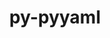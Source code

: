 ---
title: "py-pyyaml"
layout: cache
categories: [package, develop]
meta: {"compilers": ["apple-clang@=16.0.0", "gcc@=10.2.1", "gcc@=10.5.0", "gcc@=11.1.0", "gcc@=11.4.0", "gcc@=13.2.0", "gcc@=13.3.0", "gcc@=7.3.1", "gcc@=7.5.0", "gcc@=9.4.0", "oneapi@=2024.2.1"], "num_specs": 172, "num_specs_by_stack": {"aws-isc": 2, "aws-isc-aarch64": 2, "data-vis-sdk": 5, "developer-tools": 4, "developer-tools-aarch64-linux-gnu": 4, "developer-tools-darwin": 3, "developer-tools-manylinux2014": 1, "developer-tools-x86_64_v3-linux-gnu": 4, "e4s": 32, "e4s-neoverse-v2": 13, "e4s-neoverse_v1": 10, "e4s-oneapi": 22, "e4s-power": 4, "hep": 5, "ml-darwin-aarch64-mps": 9, "ml-linux-aarch64-cpu": 20, "ml-linux-aarch64-cuda": 20, "ml-linux-x86_64-cpu": 20, "ml-linux-x86_64-cuda": 20, "ml-linux-x86_64-rocm": 10, "radiuss": 15, "root": 172}, "oss": ["amzn2", "centos7", "rhel8", "sequoia", "ubuntu18.04", "ubuntu20.04", "ubuntu22.04", "ubuntu24.04"], "platforms": ["darwin", "linux"], "stacks": ["aws-isc", "aws-isc-aarch64", "data-vis-sdk", "developer-tools", "developer-tools-aarch64-linux-gnu", "developer-tools-darwin", "developer-tools-manylinux2014", "developer-tools-x86_64_v3-linux-gnu", "e4s", "e4s-neoverse-v2", "e4s-neoverse_v1", "e4s-oneapi", "e4s-power", "hep", "ml-darwin-aarch64-mps", "ml-linux-aarch64-cpu", "ml-linux-aarch64-cuda", "ml-linux-x86_64-cpu", "ml-linux-x86_64-cuda", "ml-linux-x86_64-rocm", "radiuss", "root"], "targets": ["aarch64", "neoverse_v1", "neoverse_v2", "ppc64le", "x86_64_v3"], "versions": ["5.4.1", "6.0.2"]}
spec_details: [{"compiler": "gcc@=10.5.0", "hash": "24erxyqeeiotaj56rwrt4zfr36jfxdlw", "os": "centos7", "platform": "linux", "size": "-", "stacks": ["developer-tools-x86_64_v3-linux-gnu", "root"], "target": "x86_64_v3", "variants": ["build_system=python_pip", "+libyaml"], "versions": ["6.0.2"]}, {"compiler": "gcc@=11.4.0", "hash": "27wvnjzreafgukmcrb66oa6jatk2kex3", "os": "ubuntu22.04", "platform": "linux", "size": "-", "stacks": ["e4s", "root"], "target": "x86_64_v3", "variants": ["build_system=python_pip", "+libyaml"], "versions": ["6.0.2"]}, {"compiler": "gcc@=13.2.0", "hash": "2mzhaedcecc5vzmry65w6gr6jqbjpdfr", "os": "ubuntu24.04", "platform": "linux", "size": "-", "stacks": ["ml-linux-aarch64-cpu", "ml-linux-aarch64-cuda", "root"], "target": "aarch64", "variants": ["build_system=python_pip", "+libyaml"], "versions": ["6.0.2"]}, {"compiler": "oneapi@=2024.2.1", "hash": "2ou52mczalksnwubjx324fjohqm47gta", "os": "ubuntu22.04", "platform": "linux", "size": "-", "stacks": ["e4s-oneapi", "root"], "target": "x86_64_v3", "variants": ["build_system=python_pip", "+libyaml"], "versions": ["6.0.2"]}, {"compiler": "gcc@=11.4.0", "hash": "3bea4dwuetxbjtuly4kn4wg4eprvl4t3", "os": "ubuntu22.04", "platform": "linux", "size": "-", "stacks": ["e4s-neoverse_v1", "root"], "target": "neoverse_v1", "variants": ["build_system=python_pip", "+libyaml"], "versions": ["6.0.2"]}, {"compiler": "gcc@=11.4.0", "hash": "3dwl4zlmbmcozbzzjdr6a3bc3kzcbnpp", "os": "ubuntu22.04", "platform": "linux", "size": "-", "stacks": ["e4s", "root"], "target": "x86_64_v3", "variants": ["build_system=python_pip", "+libyaml"], "versions": ["6.0.2"]}, {"compiler": "gcc@=7.5.0", "hash": "3jxomeqkta7mtecniamfqvqyedxhve34", "os": "ubuntu18.04", "platform": "linux", "size": "-", "stacks": ["radiuss", "root"], "target": "x86_64_v3", "variants": ["build_system=python_pip", "+libyaml"], "versions": ["6.0.2"]}, {"compiler": "gcc@=13.2.0", "hash": "3mbyutn4ilbynokzknaoxes4wn74bas6", "os": "ubuntu24.04", "platform": "linux", "size": "-", "stacks": ["ml-linux-aarch64-cpu", "ml-linux-aarch64-cuda", "root"], "target": "aarch64", "variants": ["build_system=python_pip", "+libyaml"], "versions": ["6.0.2"]}, {"compiler": "apple-clang@=16.0.0", "hash": "3p2pbjc3olkn4owqrzhg2uqu3kum74bl", "os": "sequoia", "platform": "darwin", "size": "-", "stacks": ["ml-darwin-aarch64-mps", "root"], "target": "aarch64", "variants": ["build_system=python_pip", "+libyaml"], "versions": ["6.0.2"]}, {"compiler": "gcc@=11.4.0", "hash": "3tehjlr5hgkwervv62civu4txyedh6gc", "os": "ubuntu22.04", "platform": "linux", "size": "-", "stacks": ["e4s", "root"], "target": "x86_64_v3", "variants": ["build_system=python_pip", "+libyaml"], "versions": ["6.0.2"]}, {"compiler": "gcc@=13.2.0", "hash": "3v2oqjxf23buj52lfttrqrnfyaq7kqo7", "os": "ubuntu24.04", "platform": "linux", "size": "-", "stacks": ["ml-linux-x86_64-cpu", "ml-linux-x86_64-cuda", "root"], "target": "x86_64_v3", "variants": ["build_system=python_pip", "+libyaml"], "versions": ["6.0.2"]}, {"compiler": "gcc@=11.4.0", "hash": "3v5p2pnknpy4zoobwauauzyqh2rzmohn", "os": "ubuntu22.04", "platform": "linux", "size": "-", "stacks": ["e4s", "root"], "target": "x86_64_v3", "variants": ["build_system=python_pip", "+libyaml"], "versions": ["6.0.2"]}, {"compiler": "gcc@=7.5.0", "hash": "3zzdz2vuwvfjodr7q7eeglsynicydywn", "os": "ubuntu18.04", "platform": "linux", "size": "-", "stacks": ["radiuss", "root"], "target": "x86_64_v3", "variants": ["build_system=python_pip", "+libyaml"], "versions": ["6.0.2"]}, {"compiler": "gcc@=9.4.0", "hash": "42n6o4n5mz4x6yr6s2romtppno32emas", "os": "ubuntu20.04", "platform": "linux", "size": "-", "stacks": ["e4s-power", "root"], "target": "ppc64le", "variants": ["build_system=python_pip", "+libyaml"], "versions": ["6.0.2"]}, {"compiler": "gcc@=7.5.0", "hash": "42wudk3v52ef7lvipye5mxyau2hq46mw", "os": "ubuntu18.04", "platform": "linux", "size": "-", "stacks": ["radiuss", "root"], "target": "x86_64_v3", "variants": ["build_system=python_pip", "+libyaml"], "versions": ["6.0.2"]}, {"compiler": "gcc@=7.5.0", "hash": "44igcjb3bf2yhdf45c7ppl6o3jsbo5tk", "os": "ubuntu18.04", "platform": "linux", "size": "-", "stacks": ["developer-tools", "root"], "target": "x86_64_v3", "variants": ["build_system=python_pip", "+libyaml"], "versions": ["5.4.1"]}, {"compiler": "oneapi@=2024.2.1", "hash": "4hmjuyuc53beiajjqsowdylc7746bboz", "os": "ubuntu22.04", "platform": "linux", "size": "-", "stacks": ["e4s-oneapi", "root"], "target": "x86_64_v3", "variants": ["build_system=python_pip", "+libyaml"], "versions": ["6.0.2"]}, {"compiler": "gcc@=11.4.0", "hash": "4md5ureho6gapglk3jrx4cvvmgv2hzbo", "os": "ubuntu22.04", "platform": "linux", "size": "-", "stacks": ["e4s-neoverse_v1", "root"], "target": "neoverse_v1", "variants": ["build_system=python_pip", "+libyaml"], "versions": ["6.0.2"]}, {"compiler": "gcc@=13.2.0", "hash": "4mo6t6nand7xn2dl3jdpscukv643tcxg", "os": "ubuntu24.04", "platform": "linux", "size": "-", "stacks": ["ml-linux-x86_64-cpu", "ml-linux-x86_64-cuda", "root"], "target": "x86_64_v3", "variants": ["build_system=python_pip", "+libyaml"], "versions": ["6.0.2"]}, {"compiler": "gcc@=13.2.0", "hash": "4mpo2rkw23jbplcplorrvgrsar3b5xhp", "os": "ubuntu24.04", "platform": "linux", "size": "-", "stacks": ["ml-linux-aarch64-cpu", "ml-linux-aarch64-cuda", "root"], "target": "aarch64", "variants": ["build_system=python_pip", "+libyaml"], "versions": ["6.0.2"]}, {"compiler": "gcc@=7.5.0", "hash": "4qy2gpjtmgirpbskc5qe6rg2hdntrvgp", "os": "ubuntu18.04", "platform": "linux", "size": "-", "stacks": ["radiuss", "root"], "target": "x86_64_v3", "variants": ["build_system=python_pip", "+libyaml"], "versions": ["6.0.2"]}, {"compiler": "apple-clang@=16.0.0", "hash": "4wdkw547b3qerwnafbvx4ejiocvgqvno", "os": "sequoia", "platform": "darwin", "size": "-", "stacks": ["developer-tools-darwin", "ml-darwin-aarch64-mps", "root"], "target": "aarch64", "variants": ["build_system=python_pip", "+libyaml"], "versions": ["6.0.2"]}, {"compiler": "oneapi@=2024.2.1", "hash": "54qao67hwxr7bxnt5owfggm6dw5gguag", "os": "ubuntu22.04", "platform": "linux", "size": "-", "stacks": ["e4s-oneapi", "root"], "target": "x86_64_v3", "variants": ["build_system=python_pip", "+libyaml"], "versions": ["6.0.2"]}, {"compiler": "apple-clang@=16.0.0", "hash": "5anignocmpcbhajxwxum5kmdddpzdsv2", "os": "sequoia", "platform": "darwin", "size": "-", "stacks": ["ml-darwin-aarch64-mps", "root"], "target": "aarch64", "variants": ["build_system=python_pip", "+libyaml"], "versions": ["6.0.2"]}, {"compiler": "gcc@=11.1.0", "hash": "5izrnghb32ulc4jpgqzuzy4nxaixb6dl", "os": "ubuntu20.04", "platform": "linux", "size": "-", "stacks": ["data-vis-sdk", "root"], "target": "x86_64_v3", "variants": ["build_system=python_pip", "+libyaml"], "versions": ["6.0.2"]}, {"compiler": "gcc@=13.2.0", "hash": "5rfa5d7fvqgpdlxzzdbmcrh255e4iraa", "os": "ubuntu24.04", "platform": "linux", "size": "-", "stacks": ["ml-linux-aarch64-cpu", "ml-linux-aarch64-cuda", "root"], "target": "aarch64", "variants": ["build_system=python_pip", "+libyaml"], "versions": ["6.0.2"]}, {"compiler": "gcc@=13.2.0", "hash": "5wxm5np7eokrtup33kzbwv2fctkosrss", "os": "ubuntu24.04", "platform": "linux", "size": "-", "stacks": ["ml-linux-x86_64-cpu", "ml-linux-x86_64-cuda", "root"], "target": "x86_64_v3", "variants": ["build_system=python_pip", "+libyaml"], "versions": ["6.0.2"]}, {"compiler": "gcc@=11.4.0", "hash": "5yrfhxe26uptr2wtfidfdftvvthjc3zo", "os": "ubuntu22.04", "platform": "linux", "size": "-", "stacks": ["e4s", "root"], "target": "x86_64_v3", "variants": ["build_system=python_pip", "+libyaml"], "versions": ["6.0.2"]}, {"compiler": "gcc@=11.4.0", "hash": "5zd7zejkijlk3btxawaqubwu2ng2hqsx", "os": "ubuntu22.04", "platform": "linux", "size": "-", "stacks": ["hep", "root"], "target": "x86_64_v3", "variants": ["build_system=python_pip", "+libyaml"], "versions": ["6.0.2"]}, {"compiler": "gcc@=7.5.0", "hash": "66izuflut65xlvlhwko2jano2m4poai6", "os": "ubuntu18.04", "platform": "linux", "size": "-", "stacks": ["developer-tools", "root"], "target": "x86_64_v3", "variants": ["build_system=python_pip", "+libyaml"], "versions": ["5.4.1"]}, {"compiler": "gcc@=11.4.0", "hash": "6aosnfhaawkiyoeyscskiia67qgw7p7z", "os": "ubuntu22.04", "platform": "linux", "size": "-", "stacks": ["e4s", "root"], "target": "x86_64_v3", "variants": ["build_system=python_pip", "+libyaml"], "versions": ["6.0.2"]}, {"compiler": "gcc@=13.2.0", "hash": "6c52zcksaug4q773nidayzr4of2jkh7h", "os": "ubuntu24.04", "platform": "linux", "size": "-", "stacks": ["ml-linux-x86_64-cpu", "ml-linux-x86_64-cuda", "ml-linux-x86_64-rocm", "root"], "target": "x86_64_v3", "variants": ["build_system=python_pip", "+libyaml"], "versions": ["6.0.2"]}, {"compiler": "gcc@=11.1.0", "hash": "7efw4py6iwu6valrfzw47ljqtespjmhg", "os": "ubuntu20.04", "platform": "linux", "size": "-", "stacks": ["data-vis-sdk", "root"], "target": "x86_64_v3", "variants": ["build_system=python_pip", "+libyaml"], "versions": ["6.0.2"]}, {"compiler": "gcc@=7.5.0", "hash": "7ludobzckngrvwb7k6d33mtwkjg4yobz", "os": "ubuntu18.04", "platform": "linux", "size": "-", "stacks": ["radiuss", "root"], "target": "x86_64_v3", "variants": ["build_system=python_pip", "+libyaml"], "versions": ["6.0.2"]}, {"compiler": "gcc@=11.4.0", "hash": "ahn6i2wb4s2jddzn7rxfnbwepro7busy", "os": "ubuntu22.04", "platform": "linux", "size": "-", "stacks": ["e4s-neoverse_v1", "root"], "target": "neoverse_v1", "variants": ["build_system=python_pip", "+libyaml"], "versions": ["6.0.2"]}, {"compiler": "oneapi@=2024.2.1", "hash": "b26btzxaix3tnm5d43qdqjohffytile6", "os": "ubuntu22.04", "platform": "linux", "size": "-", "stacks": ["e4s-oneapi", "root"], "target": "x86_64_v3", "variants": ["build_system=python_pip", "+libyaml"], "versions": ["6.0.2"]}, {"compiler": "gcc@=13.2.0", "hash": "bbb6t2ipmh7fdv3lwf7q5nharmnvfyfo", "os": "ubuntu24.04", "platform": "linux", "size": "-", "stacks": ["ml-linux-x86_64-cpu", "ml-linux-x86_64-cuda", "root"], "target": "x86_64_v3", "variants": ["build_system=python_pip", "+libyaml"], "versions": ["6.0.2"]}, {"compiler": "oneapi@=2024.2.1", "hash": "betqbrz76fese6ievobq3kng6aywhtwp", "os": "ubuntu22.04", "platform": "linux", "size": "-", "stacks": ["e4s-oneapi", "root"], "target": "x86_64_v3", "variants": ["build_system=python_pip", "+libyaml"], "versions": ["6.0.2"]}, {"compiler": "gcc@=7.5.0", "hash": "bu3jcl6fwwgbacykdx34eq73tiii2oyt", "os": "ubuntu18.04", "platform": "linux", "size": "-", "stacks": ["radiuss", "root"], "target": "x86_64_v3", "variants": ["build_system=python_pip", "+libyaml"], "versions": ["6.0.2"]}, {"compiler": "gcc@=7.3.1", "hash": "buv7jayeegbxb366i2x25adlimhn4h3j", "os": "amzn2", "platform": "linux", "size": "-", "stacks": ["aws-isc-aarch64", "root"], "target": "aarch64", "variants": ["build_system=python_pip", "+libyaml"], "versions": ["6.0.2"]}, {"compiler": "gcc@=11.4.0", "hash": "cakhmxw77nwroatly4tugu5h36r5zb6j", "os": "ubuntu22.04", "platform": "linux", "size": "-", "stacks": ["e4s-neoverse-v2", "root"], "target": "neoverse_v2", "variants": ["build_system=python_pip", "+libyaml"], "versions": ["6.0.2"]}, {"compiler": "oneapi@=2024.2.1", "hash": "csixb2h7u3vlxl6nstuqlyb2oy56rtom", "os": "ubuntu22.04", "platform": "linux", "size": "-", "stacks": ["e4s-oneapi", "root"], "target": "x86_64_v3", "variants": ["build_system=python_pip", "+libyaml"], "versions": ["6.0.2"]}, {"compiler": "gcc@=9.4.0", "hash": "cvopjc6sfs74vkf3qa2nxlna2qx5xvl2", "os": "ubuntu20.04", "platform": "linux", "size": "-", "stacks": ["e4s-power", "root"], "target": "ppc64le", "variants": ["build_system=python_pip", "+libyaml"], "versions": ["6.0.2"]}, {"compiler": "gcc@=13.3.0", "hash": "czasacqtqlmncynnmijxqchgdwddlqvp", "os": "rhel8", "platform": "linux", "size": "-", "stacks": ["developer-tools-aarch64-linux-gnu", "root"], "target": "aarch64", "variants": ["build_system=python_pip", "+libyaml"], "versions": ["6.0.2"]}, {"compiler": "gcc@=11.4.0", "hash": "daemrka5in4dxkznflspnqxmcnb7izxj", "os": "ubuntu22.04", "platform": "linux", "size": "-", "stacks": ["e4s", "root"], "target": "x86_64_v3", "variants": ["build_system=python_pip", "+libyaml"], "versions": ["6.0.2"]}, {"compiler": "gcc@=13.2.0", "hash": "dgncnmanxmrdhb4lzivnogzumak6nitk", "os": "ubuntu24.04", "platform": "linux", "size": "-", "stacks": ["ml-linux-x86_64-cpu", "ml-linux-x86_64-cuda", "root"], "target": "x86_64_v3", "variants": ["build_system=python_pip", "+libyaml"], "versions": ["6.0.2"]}, {"compiler": "gcc@=11.4.0", "hash": "e5ghkz4baazr2vr2uoaxvbiyazjjoxkj", "os": "ubuntu22.04", "platform": "linux", "size": "-", "stacks": ["e4s-neoverse-v2", "root"], "target": "neoverse_v2", "variants": ["build_system=python_pip", "+libyaml"], "versions": ["6.0.2"]}, {"compiler": "gcc@=11.4.0", "hash": "eqgcocu3blsbejutjk3i4au6g3akegad", "os": "ubuntu22.04", "platform": "linux", "size": "-", "stacks": ["e4s", "root"], "target": "x86_64_v3", "variants": ["build_system=python_pip", "+libyaml"], "versions": ["6.0.2"]}, {"compiler": "gcc@=11.4.0", "hash": "fdvcofudnrn2ke3u6avf57ohw46litvq", "os": "ubuntu22.04", "platform": "linux", "size": "-", "stacks": ["e4s", "root"], "target": "x86_64_v3", "variants": ["build_system=python_pip", "+libyaml"], "versions": ["6.0.2"]}, {"compiler": "gcc@=13.2.0", "hash": "fpvcft5eoxfq3pfjhmoub4abdoufgwn7", "os": "ubuntu24.04", "platform": "linux", "size": "-", "stacks": ["ml-linux-aarch64-cpu", "ml-linux-aarch64-cuda", "root"], "target": "aarch64", "variants": ["build_system=python_pip", "+libyaml"], "versions": ["6.0.2"]}, {"compiler": "oneapi@=2024.2.1", "hash": "ftumhctut3ed5unjfqcxt4rccizqjp6h", "os": "ubuntu22.04", "platform": "linux", "size": "-", "stacks": ["e4s-oneapi", "root"], "target": "x86_64_v3", "variants": ["build_system=python_pip", "+libyaml"], "versions": ["6.0.2"]}, {"compiler": "apple-clang@=16.0.0", "hash": "fvsskc37bmwgmtrqgpwemmc6p7lb7u4y", "os": "sequoia", "platform": "darwin", "size": "-", "stacks": ["ml-darwin-aarch64-mps", "root"], "target": "aarch64", "variants": ["build_system=python_pip", "+libyaml"], "versions": ["6.0.2"]}, {"compiler": "oneapi@=2024.2.1", "hash": "fxkjlghz4jbuoxitsptydtarthu7ulhb", "os": "ubuntu22.04", "platform": "linux", "size": "-", "stacks": ["e4s-oneapi", "root"], "target": "x86_64_v3", "variants": ["build_system=python_pip", "+libyaml"], "versions": ["6.0.2"]}, {"compiler": "gcc@=13.2.0", "hash": "g6ubizjws4r6or7yuko2h5zccazdblee", "os": "ubuntu24.04", "platform": "linux", "size": "-", "stacks": ["ml-linux-x86_64-cpu", "ml-linux-x86_64-cuda", "ml-linux-x86_64-rocm", "root"], "target": "x86_64_v3", "variants": ["build_system=python_pip", "+libyaml"], "versions": ["6.0.2"]}, {"compiler": "gcc@=13.2.0", "hash": "gxxdanrkwaiabxd3olvgevycrzj6x4sm", "os": "ubuntu24.04", "platform": "linux", "size": "-", "stacks": ["ml-linux-aarch64-cpu", "ml-linux-aarch64-cuda", "root"], "target": "aarch64", "variants": ["build_system=python_pip", "+libyaml"], "versions": ["6.0.2"]}, {"compiler": "gcc@=13.2.0", "hash": "gzfk6u3dd6tvrdjbzgtf4si6eljxh7pa", "os": "ubuntu24.04", "platform": "linux", "size": "-", "stacks": ["ml-linux-aarch64-cpu", "ml-linux-aarch64-cuda", "root"], "target": "aarch64", "variants": ["build_system=python_pip", "+libyaml"], "versions": ["6.0.2"]}, {"compiler": "gcc@=11.4.0", "hash": "h6ete7kioy52fb32kni7z7vk2l4n2l47", "os": "ubuntu22.04", "platform": "linux", "size": "-", "stacks": ["hep", "root"], "target": "x86_64_v3", "variants": ["build_system=python_pip", "+libyaml"], "versions": ["6.0.2"]}, {"compiler": "gcc@=11.4.0", "hash": "hjph44knoo5x6vrhgihp4vrgvdiwfkeh", "os": "ubuntu22.04", "platform": "linux", "size": "-", "stacks": ["e4s-neoverse-v2", "root"], "target": "neoverse_v2", "variants": ["build_system=python_pip", "+libyaml"], "versions": ["6.0.2"]}, {"compiler": "gcc@=13.2.0", "hash": "hm2e3ja5hszlsyxytamifhdhnzmftoi6", "os": "ubuntu24.04", "platform": "linux", "size": "-", "stacks": ["ml-linux-aarch64-cpu", "ml-linux-aarch64-cuda", "root"], "target": "aarch64", "variants": ["build_system=python_pip", "+libyaml"], "versions": ["6.0.2"]}, {"compiler": "gcc@=7.5.0", "hash": "hmirhpd4q3rvs6bq7mmulegqx73wzmfw", "os": "ubuntu18.04", "platform": "linux", "size": "-", "stacks": ["radiuss", "root"], "target": "x86_64_v3", "variants": ["build_system=python_pip", "+libyaml"], "versions": ["6.0.2"]}, {"compiler": "gcc@=13.2.0", "hash": "hqxflxmmf2tngfpdtvpttw4solb3vfr6", "os": "ubuntu24.04", "platform": "linux", "size": "-", "stacks": ["ml-linux-aarch64-cpu", "ml-linux-aarch64-cuda", "root"], "target": "aarch64", "variants": ["build_system=python_pip", "+libyaml"], "versions": ["6.0.2"]}, {"compiler": "oneapi@=2024.2.1", "hash": "hskznkcrhce3ml6vqvcbnmicsbvzirmd", "os": "ubuntu22.04", "platform": "linux", "size": "-", "stacks": ["e4s-oneapi", "root"], "target": "x86_64_v3", "variants": ["build_system=python_pip", "+libyaml"], "versions": ["6.0.2"]}, {"compiler": "gcc@=7.5.0", "hash": "htvnyi3k7lyke6cwufcjctq22vkmnjfk", "os": "ubuntu18.04", "platform": "linux", "size": "-", "stacks": ["radiuss", "root"], "target": "x86_64_v3", "variants": ["build_system=python_pip", "+libyaml"], "versions": ["6.0.2"]}, {"compiler": "gcc@=11.4.0", "hash": "hxk2rouewhsktd7tcpvkd72qqoycjj7a", "os": "ubuntu22.04", "platform": "linux", "size": "-", "stacks": ["e4s", "root"], "target": "x86_64_v3", "variants": ["build_system=python_pip", "+libyaml"], "versions": ["6.0.2"]}, {"compiler": "apple-clang@=16.0.0", "hash": "i566hb45eoquddfcwkrzoxsva2phrno2", "os": "sequoia", "platform": "darwin", "size": "-", "stacks": ["developer-tools-darwin", "ml-darwin-aarch64-mps", "root"], "target": "aarch64", "variants": ["build_system=python_pip", "+libyaml"], "versions": ["6.0.2"]}, {"compiler": "gcc@=11.4.0", "hash": "i7foruquyi6uuqpp327dp7poqnpg2nzt", "os": "ubuntu22.04", "platform": "linux", "size": "-", "stacks": ["e4s-neoverse_v1", "root"], "target": "neoverse_v1", "variants": ["build_system=python_pip", "+libyaml"], "versions": ["6.0.2"]}, {"compiler": "gcc@=11.4.0", "hash": "ifzp3woat7jicyknzetpakmdx2xibonu", "os": "ubuntu22.04", "platform": "linux", "size": "-", "stacks": ["e4s", "root"], "target": "x86_64_v3", "variants": ["build_system=python_pip", "+libyaml"], "versions": ["6.0.2"]}, {"compiler": "gcc@=13.2.0", "hash": "igeudtmacc5ihe4qdnmxci4cl4leyigj", "os": "ubuntu24.04", "platform": "linux", "size": "-", "stacks": ["ml-linux-x86_64-cpu", "ml-linux-x86_64-cuda", "ml-linux-x86_64-rocm", "root"], "target": "x86_64_v3", "variants": ["build_system=python_pip", "+libyaml"], "versions": ["6.0.2"]}, {"compiler": "gcc@=11.4.0", "hash": "ih54tcmrkcj4gpola7tyegzso6e5ngey", "os": "ubuntu22.04", "platform": "linux", "size": "-", "stacks": ["e4s", "root"], "target": "x86_64_v3", "variants": ["build_system=python_pip", "+libyaml"], "versions": ["6.0.2"]}, {"compiler": "oneapi@=2024.2.1", "hash": "ijix4z6c2r2zhzqcujyhuvn7j2ctowu3", "os": "ubuntu22.04", "platform": "linux", "size": "-", "stacks": ["e4s-oneapi", "root"], "target": "x86_64_v3", "variants": ["build_system=python_pip", "+libyaml"], "versions": ["6.0.2"]}, {"compiler": "gcc@=11.4.0", "hash": "iksnikz24bxpoxzpm4aewaglaq2tjhy6", "os": "ubuntu22.04", "platform": "linux", "size": "-", "stacks": ["e4s-neoverse-v2", "root"], "target": "neoverse_v2", "variants": ["build_system=python_pip", "+libyaml"], "versions": ["6.0.2"]}, {"compiler": "gcc@=13.2.0", "hash": "iphw4253xjp3ltkzata4aqtlwdkttdhk", "os": "ubuntu24.04", "platform": "linux", "size": "-", "stacks": ["ml-linux-aarch64-cpu", "ml-linux-aarch64-cuda", "root"], "target": "aarch64", "variants": ["build_system=python_pip", "+libyaml"], "versions": ["6.0.2"]}, {"compiler": "gcc@=11.4.0", "hash": "ipjnhwts5tbyjihkfaxqt4rklxh7q2vf", "os": "ubuntu22.04", "platform": "linux", "size": "-", "stacks": ["e4s-neoverse-v2", "root"], "target": "neoverse_v2", "variants": ["build_system=python_pip", "+libyaml"], "versions": ["6.0.2"]}, {"compiler": "oneapi@=2024.2.1", "hash": "ivqaeninst45m5sxjydt3fmc3mdlb4gl", "os": "ubuntu22.04", "platform": "linux", "size": "-", "stacks": ["e4s-oneapi", "root"], "target": "x86_64_v3", "variants": ["build_system=python_pip", "+libyaml"], "versions": ["6.0.2"]}, {"compiler": "gcc@=11.4.0", "hash": "iya6lsmkjkpvh3bp7ncwrod53hmivm72", "os": "ubuntu22.04", "platform": "linux", "size": "-", "stacks": ["e4s", "root"], "target": "x86_64_v3", "variants": ["build_system=python_pip", "+libyaml"], "versions": ["6.0.2"]}, {"compiler": "gcc@=11.4.0", "hash": "j3pjflyzxz2hlxporerg53vb37ilxd53", "os": "ubuntu22.04", "platform": "linux", "size": "-", "stacks": ["e4s", "root"], "target": "x86_64_v3", "variants": ["build_system=python_pip", "+libyaml"], "versions": ["6.0.2"]}, {"compiler": "gcc@=7.3.1", "hash": "jaqqfjkm7hm3mfw5y77r256dvejqkavh", "os": "amzn2", "platform": "linux", "size": "-", "stacks": ["aws-isc-aarch64", "root"], "target": "aarch64", "variants": ["build_system=python_pip", "+libyaml"], "versions": ["6.0.2"]}, {"compiler": "gcc@=13.2.0", "hash": "jat5ahrvzgmcmjezv36dgzqhzg7klpc3", "os": "ubuntu24.04", "platform": "linux", "size": "-", "stacks": ["ml-linux-aarch64-cpu", "ml-linux-aarch64-cuda", "root"], "target": "aarch64", "variants": ["build_system=python_pip", "+libyaml"], "versions": ["6.0.2"]}, {"compiler": "gcc@=11.4.0", "hash": "jc56zct6o4m3gjnzd322vcghb33aqfkx", "os": "ubuntu22.04", "platform": "linux", "size": "-", "stacks": ["e4s", "root"], "target": "x86_64_v3", "variants": ["build_system=python_pip", "+libyaml"], "versions": ["6.0.2"]}, {"compiler": "gcc@=11.4.0", "hash": "jfenxe5dh55kgpwyzqetm7hhfrup2kzq", "os": "ubuntu22.04", "platform": "linux", "size": "-", "stacks": ["e4s-neoverse-v2", "root"], "target": "neoverse_v2", "variants": ["build_system=python_pip", "+libyaml"], "versions": ["6.0.2"]}, {"compiler": "gcc@=13.2.0", "hash": "jie5ynzwcqpqqhk7jsgh4m6bvyhkqdia", "os": "ubuntu24.04", "platform": "linux", "size": "-", "stacks": ["ml-linux-x86_64-cpu", "ml-linux-x86_64-cuda", "ml-linux-x86_64-rocm", "root"], "target": "x86_64_v3", "variants": ["build_system=python_pip", "+libyaml"], "versions": ["6.0.2"]}, {"compiler": "gcc@=11.4.0", "hash": "jmzif24igysreudbbnrbnqhsgg7c4aqj", "os": "ubuntu22.04", "platform": "linux", "size": "-", "stacks": ["e4s-neoverse_v1", "root"], "target": "neoverse_v1", "variants": ["build_system=python_pip", "+libyaml"], "versions": ["6.0.2"]}, {"compiler": "gcc@=13.2.0", "hash": "jrq4j6d7bcyi7b56c244qw46temu4omg", "os": "ubuntu24.04", "platform": "linux", "size": "-", "stacks": ["ml-linux-x86_64-cpu", "ml-linux-x86_64-cuda", "root"], "target": "x86_64_v3", "variants": ["build_system=python_pip", "+libyaml"], "versions": ["6.0.2"]}, {"compiler": "gcc@=11.4.0", "hash": "jvqszn2nwq2ebhvx44mfhqhewb2emjf3", "os": "ubuntu22.04", "platform": "linux", "size": "-", "stacks": ["e4s", "root"], "target": "x86_64_v3", "variants": ["build_system=python_pip", "+libyaml"], "versions": ["6.0.2"]}, {"compiler": "gcc@=11.4.0", "hash": "kdb6jcpg4btr3zkwenjktoiacghlse6g", "os": "ubuntu22.04", "platform": "linux", "size": "-", "stacks": ["e4s-neoverse-v2", "root"], "target": "neoverse_v2", "variants": ["build_system=python_pip", "+libyaml"], "versions": ["6.0.2"]}, {"compiler": "gcc@=7.5.0", "hash": "kgnoakddicoz4pevjiqaidurx2625n25", "os": "ubuntu18.04", "platform": "linux", "size": "-", "stacks": ["radiuss", "root"], "target": "x86_64_v3", "variants": ["build_system=python_pip", "+libyaml"], "versions": ["6.0.2"]}, {"compiler": "gcc@=11.4.0", "hash": "kgys446x2oqk4m5tdfdsc2edfs7xrqr2", "os": "ubuntu22.04", "platform": "linux", "size": "-", "stacks": ["hep", "root"], "target": "x86_64_v3", "variants": ["build_system=python_pip", "+libyaml"], "versions": ["6.0.2"]}, {"compiler": "gcc@=13.2.0", "hash": "klfp3g4ge46gl5rvc23uprhrdcxsjyhl", "os": "ubuntu24.04", "platform": "linux", "size": "-", "stacks": ["ml-linux-x86_64-cpu", "ml-linux-x86_64-cuda", "ml-linux-x86_64-rocm", "root"], "target": "x86_64_v3", "variants": ["build_system=python_pip", "+libyaml"], "versions": ["6.0.2"]}, {"compiler": "apple-clang@=16.0.0", "hash": "kn7vrhftgwq3muw73siwwk3dp4fvn22g", "os": "sequoia", "platform": "darwin", "size": "-", "stacks": ["ml-darwin-aarch64-mps", "root"], "target": "aarch64", "variants": ["build_system=python_pip", "+libyaml"], "versions": ["6.0.2"]}, {"compiler": "gcc@=11.4.0", "hash": "ksow5br7fjsas4jiqridmjylbf5kpslo", "os": "ubuntu22.04", "platform": "linux", "size": "-", "stacks": ["e4s", "root"], "target": "x86_64_v3", "variants": ["build_system=python_pip", "+libyaml"], "versions": ["6.0.2"]}, {"compiler": "gcc@=11.4.0", "hash": "ku2z7oqd5at7v57vzugjzyugml4peevy", "os": "ubuntu22.04", "platform": "linux", "size": "-", "stacks": ["e4s-neoverse_v1", "root"], "target": "neoverse_v1", "variants": ["build_system=python_pip", "+libyaml"], "versions": ["6.0.2"]}, {"compiler": "gcc@=11.4.0", "hash": "kyuct3xaowzu4crkbbj5wtgfysazzcdz", "os": "ubuntu22.04", "platform": "linux", "size": "-", "stacks": ["e4s", "root"], "target": "x86_64_v3", "variants": ["build_system=python_pip", "+libyaml"], "versions": ["6.0.2"]}, {"compiler": "gcc@=13.2.0", "hash": "kzb25tjjqqj43s2bgxk5zbw2gecavzcr", "os": "ubuntu24.04", "platform": "linux", "size": "-", "stacks": ["ml-linux-aarch64-cpu", "ml-linux-aarch64-cuda", "root"], "target": "aarch64", "variants": ["build_system=python_pip", "+libyaml"], "versions": ["6.0.2"]}, {"compiler": "gcc@=11.4.0", "hash": "l7d727w3s2nejcszxez6soziexlyd3qv", "os": "ubuntu22.04", "platform": "linux", "size": "-", "stacks": ["e4s-neoverse_v1", "root"], "target": "neoverse_v1", "variants": ["build_system=python_pip", "+libyaml"], "versions": ["6.0.2"]}, {"compiler": "gcc@=13.2.0", "hash": "ltxlivrvk7y46br36yjruvxxpm5bhts2", "os": "ubuntu24.04", "platform": "linux", "size": "-", "stacks": ["ml-linux-aarch64-cpu", "ml-linux-aarch64-cuda", "root"], "target": "aarch64", "variants": ["build_system=python_pip", "+libyaml"], "versions": ["6.0.2"]}, {"compiler": "gcc@=7.5.0", "hash": "lwm6dt4fesjs6ohfzvyhl4m42hp7pc6d", "os": "ubuntu18.04", "platform": "linux", "size": "-", "stacks": ["radiuss", "root"], "target": "x86_64_v3", "variants": ["build_system=python_pip", "+libyaml"], "versions": ["6.0.2"]}, {"compiler": "gcc@=11.1.0", "hash": "ly4llz64ivz4rhu2a5b6vnatjkdea7hn", "os": "ubuntu20.04", "platform": "linux", "size": "-", "stacks": ["data-vis-sdk", "root"], "target": "x86_64_v3", "variants": ["build_system=python_pip", "+libyaml"], "versions": ["6.0.2"]}, {"compiler": "gcc@=11.4.0", "hash": "m2ws3qwngaov2t2y4n4kfyjpd6b6q5gz", "os": "ubuntu22.04", "platform": "linux", "size": "-", "stacks": ["e4s-neoverse-v2", "root"], "target": "neoverse_v2", "variants": ["build_system=python_pip", "+libyaml"], "versions": ["6.0.2"]}, {"compiler": "gcc@=13.2.0", "hash": "m66ou2rptedfo5i6y4t5wuxgkqphirpi", "os": "ubuntu24.04", "platform": "linux", "size": "-", "stacks": ["ml-linux-x86_64-cpu", "ml-linux-x86_64-cuda", "root"], "target": "x86_64_v3", "variants": ["build_system=python_pip", "+libyaml"], "versions": ["6.0.2"]}, {"compiler": "gcc@=11.4.0", "hash": "mb452h75miieuru4n6mlxrn6ctahw3tv", "os": "ubuntu22.04", "platform": "linux", "size": "-", "stacks": ["hep", "root"], "target": "x86_64_v3", "variants": ["build_system=python_pip", "+libyaml"], "versions": ["6.0.2"]}, {"compiler": "gcc@=9.4.0", "hash": "mhaglgdzwkqmtubxhg4hooah2ltaiuuv", "os": "ubuntu20.04", "platform": "linux", "size": "-", "stacks": ["e4s-power", "root"], "target": "ppc64le", "variants": ["build_system=python_pip", "+libyaml"], "versions": ["6.0.2"]}, {"compiler": "gcc@=10.5.0", "hash": "miy7n7rjqqza6nh7kg6tzshfjbfbdlue", "os": "centos7", "platform": "linux", "size": "-", "stacks": ["developer-tools-x86_64_v3-linux-gnu", "root"], "target": "x86_64_v3", "variants": ["build_system=python_pip", "+libyaml"], "versions": ["6.0.2"]}, {"compiler": "gcc@=11.4.0", "hash": "mqqkteyu5jtqmzyg6guxxlsfchx7migo", "os": "ubuntu22.04", "platform": "linux", "size": "-", "stacks": ["e4s", "root"], "target": "x86_64_v3", "variants": ["build_system=python_pip", "+libyaml"], "versions": ["6.0.2"]}, {"compiler": "gcc@=11.4.0", "hash": "mxw7jatazrchyiyjtq3xn2smkaaxdqgz", "os": "ubuntu22.04", "platform": "linux", "size": "-", "stacks": ["e4s", "root"], "target": "x86_64_v3", "variants": ["build_system=python_pip", "+libyaml"], "versions": ["6.0.2"]}, {"compiler": "oneapi@=2024.2.1", "hash": "n4pkl4te6b36exof3pxfwyujbe2kbq4f", "os": "ubuntu22.04", "platform": "linux", "size": "-", "stacks": ["e4s-oneapi", "root"], "target": "x86_64_v3", "variants": ["build_system=python_pip", "+libyaml"], "versions": ["6.0.2"]}, {"compiler": "gcc@=7.5.0", "hash": "neuvnnmopvlwm7gul6ivd52wcanadlqu", "os": "ubuntu18.04", "platform": "linux", "size": "-", "stacks": ["radiuss", "root"], "target": "x86_64_v3", "variants": ["build_system=python_pip", "+libyaml"], "versions": ["6.0.2"]}, {"compiler": "gcc@=9.4.0", "hash": "ni2drpa2s4enb7qto3gjau37dlxlfilw", "os": "ubuntu20.04", "platform": "linux", "size": "-", "stacks": ["e4s-power", "root"], "target": "ppc64le", "variants": ["build_system=python_pip", "+libyaml"], "versions": ["6.0.2"]}, {"compiler": "gcc@=11.4.0", "hash": "njlzgbaelveulxtvofiq6sxigbwm73zb", "os": "ubuntu22.04", "platform": "linux", "size": "-", "stacks": ["e4s-neoverse-v2", "root"], "target": "neoverse_v2", "variants": ["build_system=python_pip", "+libyaml"], "versions": ["6.0.2"]}, {"compiler": "gcc@=13.2.0", "hash": "ns2evhwr6ydbxoodkfwprgi4lvsag65j", "os": "ubuntu24.04", "platform": "linux", "size": "-", "stacks": ["ml-linux-x86_64-cpu", "ml-linux-x86_64-cuda", "ml-linux-x86_64-rocm", "root"], "target": "x86_64_v3", "variants": ["build_system=python_pip", "+libyaml"], "versions": ["6.0.2"]}, {"compiler": "oneapi@=2024.2.1", "hash": "o32fq6iirpzldc7hconbfpwpv4fhqw63", "os": "ubuntu22.04", "platform": "linux", "size": "-", "stacks": ["e4s-oneapi", "root"], "target": "x86_64_v3", "variants": ["build_system=python_pip", "+libyaml"], "versions": ["6.0.2"]}, {"compiler": "gcc@=13.2.0", "hash": "ocxtrlrlyvowf6xdzt25qccoypbzmxdm", "os": "ubuntu24.04", "platform": "linux", "size": "-", "stacks": ["ml-linux-x86_64-cpu", "ml-linux-x86_64-cuda", "ml-linux-x86_64-rocm", "root"], "target": "x86_64_v3", "variants": ["build_system=python_pip", "+libyaml"], "versions": ["6.0.2"]}, {"compiler": "gcc@=7.5.0", "hash": "ojpxoy4r53mjvofb25vwn7yiqanrqe4k", "os": "ubuntu18.04", "platform": "linux", "size": "-", "stacks": ["radiuss", "root"], "target": "x86_64_v3", "variants": ["build_system=python_pip", "+libyaml"], "versions": ["6.0.2"]}, {"compiler": "gcc@=7.5.0", "hash": "opckd6edcwvzs7egmnwqgrkzhcq3vyp2", "os": "ubuntu18.04", "platform": "linux", "size": "-", "stacks": ["radiuss", "root"], "target": "x86_64_v3", "variants": ["build_system=python_pip", "+libyaml"], "versions": ["6.0.2"]}, {"compiler": "apple-clang@=16.0.0", "hash": "oy73wtfwrk7fogk5ynq5evdtli7mioly", "os": "sequoia", "platform": "darwin", "size": "-", "stacks": ["ml-darwin-aarch64-mps", "root"], "target": "aarch64", "variants": ["build_system=python_pip", "+libyaml"], "versions": ["6.0.2"]}, {"compiler": "gcc@=11.4.0", "hash": "p2oo6qnkpeua4gbqm5mugdeo7ovoi4uh", "os": "ubuntu22.04", "platform": "linux", "size": "-", "stacks": ["e4s", "root"], "target": "x86_64_v3", "variants": ["build_system=python_pip", "+libyaml"], "versions": ["6.0.2"]}, {"compiler": "gcc@=11.4.0", "hash": "p6pvzdvp4gi3ysu3u5xnidn2hsa7dipk", "os": "ubuntu22.04", "platform": "linux", "size": "-", "stacks": ["e4s", "root"], "target": "x86_64_v3", "variants": ["build_system=python_pip", "+libyaml"], "versions": ["6.0.2"]}, {"compiler": "gcc@=7.3.1", "hash": "pablqacjxyvf5azfb7jn5ixkzwjoti4a", "os": "amzn2", "platform": "linux", "size": "-", "stacks": ["aws-isc", "root"], "target": "x86_64_v3", "variants": ["build_system=python_pip", "+libyaml"], "versions": ["6.0.2"]}, {"compiler": "gcc@=13.3.0", "hash": "pggijw3hshxtlnupq2xq5xfzuggp4o5r", "os": "rhel8", "platform": "linux", "size": "-", "stacks": ["developer-tools-aarch64-linux-gnu", "root"], "target": "aarch64", "variants": ["build_system=python_pip", "+libyaml"], "versions": ["6.0.2"]}, {"compiler": "gcc@=11.4.0", "hash": "pirlh3wczdhs4syh3urefavfyp7wmmgk", "os": "ubuntu22.04", "platform": "linux", "size": "-", "stacks": ["e4s-neoverse-v2", "root"], "target": "neoverse_v2", "variants": ["build_system=python_pip", "+libyaml"], "versions": ["6.0.2"]}, {"compiler": "oneapi@=2024.2.1", "hash": "pldcmqtbwgh4kxvwhzsgsfsk2czig5dy", "os": "ubuntu22.04", "platform": "linux", "size": "-", "stacks": ["e4s-oneapi", "root"], "target": "x86_64_v3", "variants": ["build_system=python_pip", "+libyaml"], "versions": ["6.0.2"]}, {"compiler": "gcc@=10.5.0", "hash": "psgwndvxdbkfr2ywltkcp4y6zoypfsj7", "os": "centos7", "platform": "linux", "size": "-", "stacks": ["developer-tools-x86_64_v3-linux-gnu", "root"], "target": "x86_64_v3", "variants": ["build_system=python_pip", "+libyaml"], "versions": ["6.0.2"]}, {"compiler": "gcc@=13.2.0", "hash": "puu4cup65ze5bz2lgiamhz4n72td6hci", "os": "ubuntu24.04", "platform": "linux", "size": "-", "stacks": ["ml-linux-aarch64-cpu", "ml-linux-aarch64-cuda", "root"], "target": "aarch64", "variants": ["build_system=python_pip", "+libyaml"], "versions": ["6.0.2"]}, {"compiler": "gcc@=11.4.0", "hash": "pzl6vzrxwbuothmfmo6a6jomzxvjqlje", "os": "ubuntu22.04", "platform": "linux", "size": "-", "stacks": ["e4s-neoverse-v2", "root"], "target": "neoverse_v2", "variants": ["build_system=python_pip", "+libyaml"], "versions": ["6.0.2"]}, {"compiler": "gcc@=11.4.0", "hash": "q4af7x5gcwtpkwocbwe63jctc5htyou2", "os": "ubuntu22.04", "platform": "linux", "size": "-", "stacks": ["e4s-neoverse_v1", "root"], "target": "neoverse_v1", "variants": ["build_system=python_pip", "+libyaml"], "versions": ["6.0.2"]}, {"compiler": "gcc@=7.3.1", "hash": "qcoj73ooaajx4ige6xom2bdktdv7s3qh", "os": "amzn2", "platform": "linux", "size": "-", "stacks": ["aws-isc", "root"], "target": "x86_64_v3", "variants": ["build_system=python_pip", "+libyaml"], "versions": ["6.0.2"]}, {"compiler": "gcc@=10.5.0", "hash": "qkvblkhurt5tqeb6ql6zpjepfjdtox5n", "os": "centos7", "platform": "linux", "size": "-", "stacks": ["developer-tools-x86_64_v3-linux-gnu", "root"], "target": "x86_64_v3", "variants": ["build_system=python_pip", "+libyaml"], "versions": ["6.0.2"]}, {"compiler": "oneapi@=2024.2.1", "hash": "rav5kjy2xkgcyhfjwscpqpykamy5iu32", "os": "ubuntu22.04", "platform": "linux", "size": "-", "stacks": ["e4s-oneapi", "root"], "target": "x86_64_v3", "variants": ["build_system=python_pip", "+libyaml"], "versions": ["6.0.2"]}, {"compiler": "gcc@=11.4.0", "hash": "rfqvlnjmtf46kgxcvmeyqn3varwtuvmg", "os": "ubuntu22.04", "platform": "linux", "size": "-", "stacks": ["e4s-neoverse-v2", "root"], "target": "neoverse_v2", "variants": ["build_system=python_pip", "+libyaml"], "versions": ["6.0.2"]}, {"compiler": "gcc@=11.4.0", "hash": "robv7xxai2rzwk7k6uhen42rz3pv2tbh", "os": "ubuntu22.04", "platform": "linux", "size": "-", "stacks": ["e4s-neoverse-v2", "root"], "target": "neoverse_v2", "variants": ["build_system=python_pip", "+libyaml"], "versions": ["6.0.2"]}, {"compiler": "gcc@=7.5.0", "hash": "roj22kffnpp6iq5rrjp7jqchj3x4kdz4", "os": "ubuntu18.04", "platform": "linux", "size": "-", "stacks": ["radiuss", "root"], "target": "x86_64_v3", "variants": ["build_system=python_pip", "+libyaml"], "versions": ["6.0.2"]}, {"compiler": "apple-clang@=16.0.0", "hash": "rp5dytpfpwog6bhak4m5qh6x6sgxa7j2", "os": "sequoia", "platform": "darwin", "size": "-", "stacks": ["ml-darwin-aarch64-mps", "root"], "target": "aarch64", "variants": ["build_system=python_pip", "+libyaml"], "versions": ["6.0.2"]}, {"compiler": "gcc@=11.4.0", "hash": "rrabzyzwho26zcopjj7wqet776mihu67", "os": "ubuntu22.04", "platform": "linux", "size": "-", "stacks": ["hep", "root"], "target": "x86_64_v3", "variants": ["build_system=python_pip", "+libyaml"], "versions": ["6.0.2"]}, {"compiler": "gcc@=11.4.0", "hash": "rtm2zko52svog3xodkslqtcw52zub4c4", "os": "ubuntu22.04", "platform": "linux", "size": "-", "stacks": ["e4s", "root"], "target": "x86_64_v3", "variants": ["build_system=python_pip", "+libyaml"], "versions": ["6.0.2"]}, {"compiler": "gcc@=13.2.0", "hash": "ru2fahvxw4bktoe5hmoahjnajbaep7ti", "os": "ubuntu24.04", "platform": "linux", "size": "-", "stacks": ["ml-linux-x86_64-cpu", "ml-linux-x86_64-cuda", "root"], "target": "x86_64_v3", "variants": ["build_system=python_pip", "+libyaml"], "versions": ["6.0.2"]}, {"compiler": "gcc@=7.5.0", "hash": "rxezrkhjvtco7oy5bt7xsfat7bi4aqbu", "os": "ubuntu18.04", "platform": "linux", "size": "-", "stacks": ["radiuss", "root"], "target": "x86_64_v3", "variants": ["build_system=python_pip", "+libyaml"], "versions": ["6.0.2"]}, {"compiler": "gcc@=13.3.0", "hash": "seaisp5pghn4jt6a55bvhj6jeatyfptv", "os": "rhel8", "platform": "linux", "size": "-", "stacks": ["developer-tools-aarch64-linux-gnu", "root"], "target": "aarch64", "variants": ["build_system=python_pip", "+libyaml"], "versions": ["6.0.2"]}, {"compiler": "gcc@=13.2.0", "hash": "spnntun3lhwpi7xonascz5ectvikvlq3", "os": "ubuntu24.04", "platform": "linux", "size": "-", "stacks": ["ml-linux-aarch64-cpu", "ml-linux-aarch64-cuda", "root"], "target": "aarch64", "variants": ["build_system=python_pip", "+libyaml"], "versions": ["6.0.2"]}, {"compiler": "gcc@=13.2.0", "hash": "sydui7efcjvkvn5nc6fri2xvl4qcyr2x", "os": "ubuntu24.04", "platform": "linux", "size": "-", "stacks": ["ml-linux-aarch64-cpu", "ml-linux-aarch64-cuda", "root"], "target": "aarch64", "variants": ["build_system=python_pip", "+libyaml"], "versions": ["6.0.2"]}, {"compiler": "gcc@=13.3.0", "hash": "t6sllbwgulsz3jrkz53wbnzjvmph6peo", "os": "rhel8", "platform": "linux", "size": "-", "stacks": ["developer-tools-aarch64-linux-gnu", "root"], "target": "aarch64", "variants": ["build_system=python_pip", "+libyaml"], "versions": ["6.0.2"]}, {"compiler": "gcc@=11.4.0", "hash": "towktuzr7ztq3ppqthynaynepnhezyrt", "os": "ubuntu22.04", "platform": "linux", "size": "-", "stacks": ["e4s", "root"], "target": "x86_64_v3", "variants": ["build_system=python_pip", "+libyaml"], "versions": ["6.0.2"]}, {"compiler": "oneapi@=2024.2.1", "hash": "trrb5ihdlpjpn67enu4oqlsxnmyqukgl", "os": "ubuntu22.04", "platform": "linux", "size": "-", "stacks": ["e4s-oneapi", "root"], "target": "x86_64_v3", "variants": ["build_system=python_pip", "+libyaml"], "versions": ["6.0.2"]}, {"compiler": "gcc@=11.1.0", "hash": "ts5cpuowbthxjgwsowkn2zokaumunnkm", "os": "ubuntu20.04", "platform": "linux", "size": "-", "stacks": ["data-vis-sdk", "root"], "target": "x86_64_v3", "variants": ["build_system=python_pip", "+libyaml"], "versions": ["6.0.2"]}, {"compiler": "gcc@=7.5.0", "hash": "tyozdymbx36iyczj4zv3rao3ybfeuhyw", "os": "ubuntu18.04", "platform": "linux", "size": "-", "stacks": ["developer-tools", "root"], "target": "x86_64_v3", "variants": ["build_system=python_pip", "+libyaml"], "versions": ["5.4.1"]}, {"compiler": "gcc@=13.2.0", "hash": "tzff5iv2zp7kfoqdlzmvbi3qema7xjfd", "os": "ubuntu24.04", "platform": "linux", "size": "-", "stacks": ["ml-linux-aarch64-cpu", "ml-linux-aarch64-cuda", "root"], "target": "aarch64", "variants": ["build_system=python_pip", "+libyaml"], "versions": ["6.0.2"]}, {"compiler": "gcc@=13.2.0", "hash": "u365ccezz6rlc7puclt3ee3mvm7ysuwd", "os": "ubuntu24.04", "platform": "linux", "size": "-", "stacks": ["ml-linux-x86_64-cpu", "ml-linux-x86_64-cuda", "ml-linux-x86_64-rocm", "root"], "target": "x86_64_v3", "variants": ["build_system=python_pip", "+libyaml"], "versions": ["6.0.2"]}, {"compiler": "gcc@=11.4.0", "hash": "u7obnwgexfdgm4ihdpwubnqfmmpiaaws", "os": "ubuntu22.04", "platform": "linux", "size": "-", "stacks": ["e4s", "root"], "target": "x86_64_v3", "variants": ["build_system=python_pip", "+libyaml"], "versions": ["6.0.2"]}, {"compiler": "oneapi@=2024.2.1", "hash": "upkzyjpy3pgbkja74agf67udqrtj5tzl", "os": "ubuntu22.04", "platform": "linux", "size": "-", "stacks": ["e4s-oneapi", "root"], "target": "x86_64_v3", "variants": ["build_system=python_pip", "+libyaml"], "versions": ["6.0.2"]}, {"compiler": "gcc@=13.2.0", "hash": "uw6reyblb7x2uacdrqngdlmiwylowjws", "os": "ubuntu24.04", "platform": "linux", "size": "-", "stacks": ["ml-linux-aarch64-cpu", "ml-linux-aarch64-cuda", "root"], "target": "aarch64", "variants": ["build_system=python_pip", "+libyaml"], "versions": ["6.0.2"]}, {"compiler": "oneapi@=2024.2.1", "hash": "v24vdzfhefeoscok6hkgdjtkjbl5yj5g", "os": "ubuntu22.04", "platform": "linux", "size": "-", "stacks": ["e4s-oneapi", "root"], "target": "x86_64_v3", "variants": ["build_system=python_pip", "+libyaml"], "versions": ["6.0.2"]}, {"compiler": "gcc@=13.2.0", "hash": "v7foqdij6laka5b67lsedhdasndwnv73", "os": "ubuntu24.04", "platform": "linux", "size": "-", "stacks": ["ml-linux-aarch64-cpu", "ml-linux-aarch64-cuda", "root"], "target": "aarch64", "variants": ["build_system=python_pip", "+libyaml"], "versions": ["6.0.2"]}, {"compiler": "oneapi@=2024.2.1", "hash": "vjlmsllo3z5phts4e2gqhfihmzjpa3hq", "os": "ubuntu22.04", "platform": "linux", "size": "-", "stacks": ["e4s-oneapi", "root"], "target": "x86_64_v3", "variants": ["build_system=python_pip", "+libyaml"], "versions": ["6.0.2"]}, {"compiler": "gcc@=7.5.0", "hash": "vkstsu7qt7pjoaa2bwjvbq7xytdtceze", "os": "ubuntu18.04", "platform": "linux", "size": "-", "stacks": ["developer-tools", "root"], "target": "x86_64_v3", "variants": ["build_system=python_pip", "+libyaml"], "versions": ["5.4.1"]}, {"compiler": "oneapi@=2024.2.1", "hash": "werwasulatr3f4qqy3m5puohmwwprjsm", "os": "ubuntu22.04", "platform": "linux", "size": "-", "stacks": ["e4s-oneapi", "root"], "target": "x86_64_v3", "variants": ["build_system=python_pip", "+libyaml"], "versions": ["6.0.2"]}, {"compiler": "apple-clang@=16.0.0", "hash": "ww5isacfishwmcokjim3yqy2vkmnk5vj", "os": "sequoia", "platform": "darwin", "size": "-", "stacks": ["developer-tools-darwin", "ml-darwin-aarch64-mps", "root"], "target": "aarch64", "variants": ["build_system=python_pip", "+libyaml"], "versions": ["6.0.2"]}, {"compiler": "gcc@=11.4.0", "hash": "x2iptg7manyvlx4a2s2vpbjkvk5r2pxo", "os": "ubuntu22.04", "platform": "linux", "size": "-", "stacks": ["e4s", "root"], "target": "x86_64_v3", "variants": ["build_system=python_pip", "+libyaml"], "versions": ["6.0.2"]}, {"compiler": "gcc@=11.4.0", "hash": "xe2s6xm6kp53neqkr6sr5dlmbkx24ce5", "os": "ubuntu22.04", "platform": "linux", "size": "-", "stacks": ["e4s-neoverse_v1", "root"], "target": "neoverse_v1", "variants": ["build_system=python_pip", "+libyaml"], "versions": ["6.0.2"]}, {"compiler": "gcc@=13.2.0", "hash": "xqv4culsr5xo4q7nxfaqu3xsvh544iye", "os": "ubuntu24.04", "platform": "linux", "size": "-", "stacks": ["ml-linux-x86_64-cpu", "ml-linux-x86_64-cuda", "ml-linux-x86_64-rocm", "root"], "target": "x86_64_v3", "variants": ["build_system=python_pip", "+libyaml"], "versions": ["6.0.2"]}, {"compiler": "gcc@=11.4.0", "hash": "xytzgvuczkxckv73y2i23or3iretqqb4", "os": "ubuntu22.04", "platform": "linux", "size": "-", "stacks": ["e4s", "root"], "target": "x86_64_v3", "variants": ["build_system=python_pip", "+libyaml"], "versions": ["6.0.2"]}, {"compiler": "oneapi@=2024.2.1", "hash": "yacjrs7aurrcplvwlc7ynzdvi6sec53k", "os": "ubuntu22.04", "platform": "linux", "size": "-", "stacks": ["e4s-oneapi", "root"], "target": "x86_64_v3", "variants": ["build_system=python_pip", "+libyaml"], "versions": ["6.0.2"]}, {"compiler": "gcc@=11.4.0", "hash": "yawpueuv7m2cfgef35d75io6iret3tq2", "os": "ubuntu22.04", "platform": "linux", "size": "-", "stacks": ["e4s", "root"], "target": "x86_64_v3", "variants": ["build_system=python_pip", "+libyaml"], "versions": ["6.0.2"]}, {"compiler": "gcc@=11.4.0", "hash": "yljn7uneuf736rp2esrbptmrfobvrrg6", "os": "ubuntu22.04", "platform": "linux", "size": "-", "stacks": ["e4s-neoverse_v1", "root"], "target": "neoverse_v1", "variants": ["build_system=python_pip", "+libyaml"], "versions": ["6.0.2"]}, {"compiler": "gcc@=11.1.0", "hash": "yovpiiw3do5yvwch2drilc3mg3wyq5ox", "os": "ubuntu20.04", "platform": "linux", "size": "-", "stacks": ["data-vis-sdk", "root"], "target": "x86_64_v3", "variants": ["build_system=python_pip", "+libyaml"], "versions": ["6.0.2"]}, {"compiler": "gcc@=11.4.0", "hash": "z2hlsb5fs5pt5wan5ubqci4e3bb4lclt", "os": "ubuntu22.04", "platform": "linux", "size": "-", "stacks": ["e4s", "root"], "target": "x86_64_v3", "variants": ["build_system=python_pip", "+libyaml"], "versions": ["6.0.2"]}, {"compiler": "gcc@=13.2.0", "hash": "zamu7af3k2fdm234bsbrnpo5wwmvtxmb", "os": "ubuntu24.04", "platform": "linux", "size": "-", "stacks": ["ml-linux-x86_64-cpu", "ml-linux-x86_64-cuda", "root"], "target": "x86_64_v3", "variants": ["build_system=python_pip", "+libyaml"], "versions": ["6.0.2"]}, {"compiler": "gcc@=13.2.0", "hash": "zcyrgktcnmqoxueqyi3q5jiemisfyewv", "os": "ubuntu24.04", "platform": "linux", "size": "-", "stacks": ["ml-linux-x86_64-cpu", "ml-linux-x86_64-cuda", "root"], "target": "x86_64_v3", "variants": ["build_system=python_pip", "+libyaml"], "versions": ["6.0.2"]}, {"compiler": "gcc@=13.2.0", "hash": "zczzpgmxyguxswtpxqzyizi7mflknpwk", "os": "ubuntu24.04", "platform": "linux", "size": "-", "stacks": ["ml-linux-aarch64-cpu", "ml-linux-aarch64-cuda", "root"], "target": "aarch64", "variants": ["build_system=python_pip", "+libyaml"], "versions": ["6.0.2"]}, {"compiler": "gcc@=13.2.0", "hash": "ze4hg4ygv3hidhp53kzdygx6uvi32f44", "os": "ubuntu24.04", "platform": "linux", "size": "-", "stacks": ["ml-linux-x86_64-cpu", "ml-linux-x86_64-cuda", "ml-linux-x86_64-rocm", "root"], "target": "x86_64_v3", "variants": ["build_system=python_pip", "+libyaml"], "versions": ["6.0.2"]}, {"compiler": "gcc@=11.4.0", "hash": "zgi6hpwja6nqfk4pv3nccs4zlxf5zlvi", "os": "ubuntu22.04", "platform": "linux", "size": "-", "stacks": ["e4s", "root"], "target": "x86_64_v3", "variants": ["build_system=python_pip", "+libyaml"], "versions": ["6.0.2"]}, {"compiler": "gcc@=11.4.0", "hash": "zhl3juqn32nszzexlnwng6bfskynngk2", "os": "ubuntu22.04", "platform": "linux", "size": "-", "stacks": ["e4s", "root"], "target": "x86_64_v3", "variants": ["build_system=python_pip", "+libyaml"], "versions": ["6.0.2"]}, {"compiler": "oneapi@=2024.2.1", "hash": "ztfeiexp6lkvnrgpxf2s3hfkth6v2noe", "os": "ubuntu22.04", "platform": "linux", "size": "-", "stacks": ["e4s-oneapi", "root"], "target": "x86_64_v3", "variants": ["build_system=python_pip", "+libyaml"], "versions": ["6.0.2"]}, {"compiler": "gcc@=10.2.1", "hash": "zv26zrl7p2r76vpdwfph6mcg2geubsf3", "os": "centos7", "platform": "linux", "size": "-", "stacks": ["developer-tools-manylinux2014", "root"], "target": "x86_64_v3", "variants": ["build_system=python_pip", "+libyaml"], "versions": ["6.0.2"]}, {"compiler": "gcc@=11.4.0", "hash": "zy47hryktduhsmx4acmtyvxjz7zgf472", "os": "ubuntu22.04", "platform": "linux", "size": "-", "stacks": ["e4s", "root"], "target": "x86_64_v3", "variants": ["build_system=python_pip", "+libyaml"], "versions": ["6.0.2"]}]
---